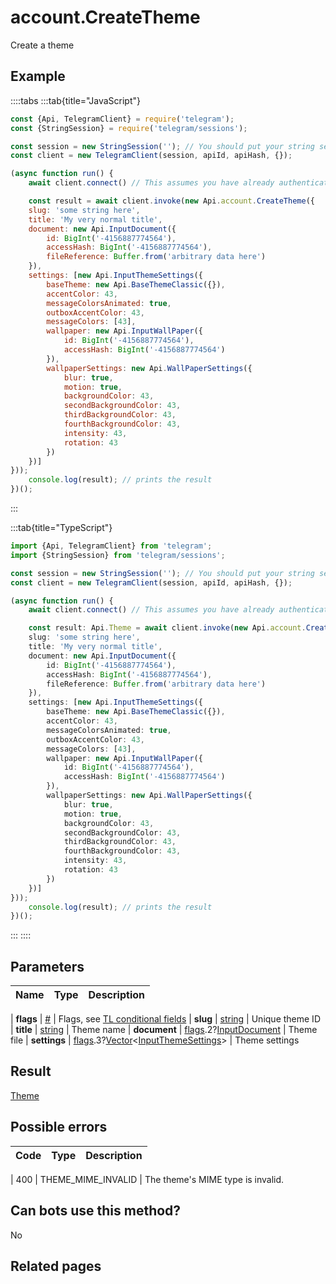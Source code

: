 # account.CreateTheme

Create a theme



## Example

::::tabs
:::tab{title="JavaScript"}
```js
const {Api, TelegramClient} = require('telegram');
const {StringSession} = require('telegram/sessions');

const session = new StringSession(''); // You should put your string session here
const client = new TelegramClient(session, apiId, apiHash, {});

(async function run() {
    await client.connect() // This assumes you have already authenticated with .start()

    const result = await client.invoke(new Api.account.CreateTheme({
    slug: 'some string here',
    title: 'My very normal title',
    document: new Api.InputDocument({
        id: BigInt('-4156887774564'),
        accessHash: BigInt('-4156887774564'),
        fileReference: Buffer.from('arbitrary data here')
    }),
    settings: [new Api.InputThemeSettings({
        baseTheme: new Api.BaseThemeClassic({}),
        accentColor: 43,
        messageColorsAnimated: true,
        outboxAccentColor: 43,
        messageColors: [43],
        wallpaper: new Api.InputWallPaper({
            id: BigInt('-4156887774564'),
            accessHash: BigInt('-4156887774564')
        }),
        wallpaperSettings: new Api.WallPaperSettings({
            blur: true,
            motion: true,
            backgroundColor: 43,
            secondBackgroundColor: 43,
            thirdBackgroundColor: 43,
            fourthBackgroundColor: 43,
            intensity: 43,
            rotation: 43
        })
    })]
}));
    console.log(result); // prints the result
})();
```
:::

:::tab{title="TypeScript"}
```ts
import {Api, TelegramClient} from 'telegram';
import {StringSession} from 'telegram/sessions';

const session = new StringSession(''); // You should put your string session here
const client = new TelegramClient(session, apiId, apiHash, {});

(async function run() {
    await client.connect() // This assumes you have already authenticated with .start()

    const result: Api.Theme = await client.invoke(new Api.account.CreateTheme({
    slug: 'some string here',
    title: 'My very normal title',
    document: new Api.InputDocument({
        id: BigInt('-4156887774564'),
        accessHash: BigInt('-4156887774564'),
        fileReference: Buffer.from('arbitrary data here')
    }),
    settings: [new Api.InputThemeSettings({
        baseTheme: new Api.BaseThemeClassic({}),
        accentColor: 43,
        messageColorsAnimated: true,
        outboxAccentColor: 43,
        messageColors: [43],
        wallpaper: new Api.InputWallPaper({
            id: BigInt('-4156887774564'),
            accessHash: BigInt('-4156887774564')
        }),
        wallpaperSettings: new Api.WallPaperSettings({
            blur: true,
            motion: true,
            backgroundColor: 43,
            secondBackgroundColor: 43,
            thirdBackgroundColor: 43,
            fourthBackgroundColor: 43,
            intensity: 43,
            rotation: 43
        })
    })]
}));
    console.log(result); // prints the result
})();
```
:::
::::



## Parameters

| Name | Type | Description |
| :--: | ---- | ----------- |

| **flags** | [#](https://core.telegram.org/type/%23) | Flags, see [TL conditional fields](https://core.telegram.org/mtproto/TL-combinators#conditional-fields) 
| **slug** | [string](https://core.telegram.org/type/string) | Unique theme ID 
| **title** | [string](https://core.telegram.org/type/string) | Theme name 
| **document** | [flags](https://core.telegram.org/mtproto/TL-combinators#conditional-fields).2?[InputDocument](https://core.telegram.org/type/InputDocument) | Theme file 
| **settings** | [flags](https://core.telegram.org/mtproto/TL-combinators#conditional-fields).3?[Vector](https://core.telegram.org/type/Vector%20t)<[InputThemeSettings](https://core.telegram.org/type/InputThemeSettings)> | Theme settings 


## Result

[Theme](https://core.telegram.org/type/Theme)



## Possible errors

| Code | Type | Description |
| :--: | ---- | ----------- |

| 400 | THEME\_MIME\_INVALID | The theme's MIME type is invalid. 


## Can bots use this method?

No

## Related pages


